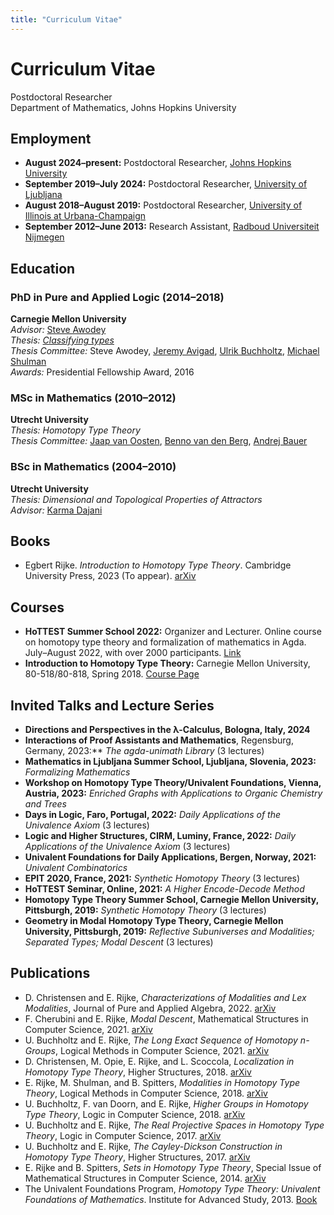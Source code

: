 ```yaml
---
title: "Curriculum Vitae"
---
```


# Curriculum Vitae

Postdoctoral Researcher  
Department of Mathematics, Johns Hopkins University

## Employment
- **August 2024–present:** Postdoctoral Researcher, [Johns Hopkins University](https://www.google.com/search?client=safari&rls=en&q=johns+hopkins+math&ie=UTF-8&oe=UTF-8)
- **September 2019–July 2024:** Postdoctoral Researcher, [University of Ljubljana](https://www.fmf.uni-lj.si/en/)
- **August 2018–August 2019:** Postdoctoral Researcher, [University of Illinois at Urbana-Champaign](https://math.illinois.edu)
- **September 2012–June 2013:** Research Assistant, [Radboud Universiteit Nijmegen](https://www.ru.nl/en/education)

## Education

### PhD in Pure and Applied Logic (2014–2018)
**Carnegie Mellon University**  
_Advisor:_ [Steve Awodey](https://awodey.github.io)  
_Thesis:_ [_Classifying types_](https://arxiv.org/abs/1906.09435)  
_Thesis Committee:_ Steve Awodey, [Jeremy Avigad](https://www.andrew.cmu.edu/user/avigad/), [Ulrik Buchholtz](https://ulrikbuchholtz.dk), [Michael Shulman](https://home.sandiego.edu/~shulman/)  
_Awards:_ Presidential Fellowship Award, 2016

### MSc in Mathematics (2010–2012)
**Utrecht University**  
_Thesis:_ _Homotopy Type Theory_  
_Thesis Committee:_ [Jaap van Oosten](https://webspace.science.uu.nl/~ooste110/), [Benno van den Berg](https://staff.fnwi.uva.nl/b.vandenberg3/), [Andrej Bauer](https://www.andrej.com)

### BSc in Mathematics (2004–2010)
**Utrecht University**  
_Thesis:_ _Dimensional and Topological Properties of Attractors_  
_Advisor:_ [Karma Dajani](https://webspace.science.uu.nl/~kraai101/)

## Books
- Egbert Rijke. _Introduction to Homotopy Type Theory_. Cambridge University Press, 2023 (To appear). [arXiv](https://arxiv.org/abs/2212.11082)

## Courses
- **HoTTEST Summer School 2022:** Organizer and Lecturer. Online course on homotopy type theory and formalization of mathematics in Agda. July–August 2022, with over 2000 participants. [Link](https://www.uwo.ca/math/faculty/kapulkin/seminars/hottest_summer_school_2022.html)
- **Introduction to Homotopy Type Theory:** Carnegie Mellon University, 80-518/80-818, Spring 2018. [Course Page](https://www.andrew.cmu.edu/user/erijke/hott/)

## Invited Talks and Lecture Series

- **Directions and Perspectives in the λ-Calculus, Bologna, Italy, 2024**
- **Interactions of Proof Assistants and Mathematics**, Regensburg, Germany, 2023:** _The agda-unimath Library_ (3 lectures)
- **Mathematics in Ljubljana Summer School, Ljubljana, Slovenia, 2023:** _Formalizing Mathematics_
- **Workshop on Homotopy Type Theory/Univalent Foundations, Vienna, Austria, 2023:** _Enriched Graphs with Applications to Organic Chemistry and Trees_  
- **Days in Logic, Faro, Portugal, 2022:** _Daily Applications of the Univalence Axiom_ (3 lectures)
- **Logic and Higher Structures, CIRM, Luminy, France, 2022:** _Daily Applications of the Univalence Axiom_ (3 lectures)
- **Univalent Foundations for Daily Applications, Bergen, Norway, 2021:** _Univalent Combinatorics_
- **EPIT 2020, France, 2021:** _Synthetic Homotopy Theory_ (3 lectures)
- **HoTTEST Seminar, Online, 2021:** _A Higher Encode-Decode Method_
- **Homotopy Type Theory Summer School, Carnegie Mellon University, Pittsburgh, 2019:** _Synthetic Homotopy Theory_ (3 lectures)
- **Geometry in Modal Homotopy Type Theory, Carnegie Mellon University, Pittsburgh, 2019:** _Reflective Subuniverses and Modalities; Separated Types; Modal Descent_ (3 lectures)

## Publications
- D. Christensen and E. Rijke, _Characterizations of Modalities and Lex Modalities_, Journal of Pure and Applied Algebra, 2022. [arXiv](https://arxiv.org/abs/2008.03538)
- F. Cherubini and E. Rijke, _Modal Descent_, Mathematical Structures in Computer Science, 2021. [arXiv](https://arxiv.org/abs/2003.09713)
- U. Buchholtz and E. Rijke, _The Long Exact Sequence of Homotopy $n$-Groups_, Logical Methods in Computer Science, 2021. [arXiv](https://arxiv.org/abs/1912.08696)
- D. Christensen, M. Opie, E. Rijke, and L. Scoccola, _Localization in Homotopy Type Theory_, Higher Structures, 2018. [arXiv](https://arxiv.org/abs/1807.04155)
- E. Rijke, M. Shulman, and B. Spitters, _Modalities in Homotopy Type Theory_, Logical Methods in Computer Science, 2018. [arXiv](https://arxiv.org/abs/1706.07526)
- U. Buchholtz, F. van Doorn, and E. Rijke, _Higher Groups in Homotopy Type Theory_, Logic in Computer Science, 2018. [arXiv](https://arxiv.org/abs/1802.04315)
- U. Buchholtz and E. Rijke, _The Real Projective Spaces in Homotopy Type Theory_, Logic in Computer Science, 2017. [arXiv](https://arxiv.org/abs/1704.05770)
- U. Buchholtz and E. Rijke, _The Cayley-Dickson Construction in Homotopy Type Theory_, Higher Structures, 2017. [arXiv](https://arxiv.org/abs/1610.01134)
- E. Rijke and B. Spitters, _Sets in Homotopy Type Theory_, Special Issue of Mathematical Structures in Computer Science, 2014. [arXiv](http://arxiv.org/abs/1305.3835)
- The Univalent Foundations Program, _Homotopy Type Theory: Univalent Foundations of Mathematics_. Institute for Advanced Study, 2013. [Book](http://www.homotopytypetheory.org/book/)